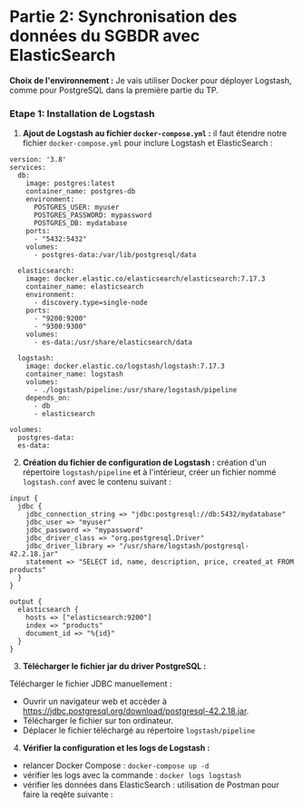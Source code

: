 # Partie 2: Synchronisation des données du SGBDR avec ElasticSearch

**Choix de l'environnement :**
Je vais utiliser Docker pour déployer Logstash, comme pour PostgreSQL dans la première partie du TP.

### Etape 1: Installation de Logstash
1. **Ajout de Logstash au fichier `docker-compose.yml` :**
il faut étendre notre fichier `docker-compose.yml` pour inclure Logstash et ElasticSearch :
```
version: '3.8'
services:
  db:
    image: postgres:latest
    container_name: postgres-db
    environment:
      POSTGRES_USER: myuser
      POSTGRES_PASSWORD: mypassword
      POSTGRES_DB: mydatabase
    ports:
      - "5432:5432"
    volumes:
      - postgres-data:/var/lib/postgresql/data

  elasticsearch:
    image: docker.elastic.co/elasticsearch/elasticsearch:7.17.3
    container_name: elasticsearch
    environment:
      - discovery.type=single-node
    ports:
      - "9200:9200"
      - "9300:9300"
    volumes:
      - es-data:/usr/share/elasticsearch/data

  logstash:
    image: docker.elastic.co/logstash/logstash:7.17.3
    container_name: logstash
    volumes:
      - ./logstash/pipeline:/usr/share/logstash/pipeline
    depends_on:
      - db
      - elasticsearch

volumes:
  postgres-data:
  es-data:
```
2. **Création du fichier de configuration de Logstash :**
création d'un répertoire `logstash/pipeline` et à l'intérieur, créer un fichier nommé `logstash.conf` avec le contenu suivant :
```
input {
  jdbc {
    jdbc_connection_string => "jdbc:postgresql://db:5432/mydatabase"
    jdbc_user => "myuser"
    jdbc_password => "mypassword"
    jdbc_driver_class => "org.postgresql.Driver"
    jdbc_driver_library => "/usr/share/logstash/postgresql-42.2.18.jar"
    statement => "SELECT id, name, description, price, created_at FROM products"
  }
}

output {
  elasticsearch {
    hosts => ["elasticsearch:9200"]
    index => "products"
    document_id => "%{id}"
  }
}
```

3. **Télécharger le fichier jar du driver PostgreSQL :**

Télécharger le fichier JDBC manuellement :

- Ouvrir un navigateur web et accèder à https://jdbc.postgresql.org/download/postgresql-42.2.18.jar.
- Télécharger le fichier sur ton ordinateur.
- Déplacer le fichier téléchargé au répertoire `logstash/pipeline`

4. **Vérifier la configuration et les logs de Logstash :**
- relancer Docker Compose : `docker-compose up -d`
- vérifier les logs avec la commande : `docker logs logstash`
- vérifier les données dans ElasticSearch : utilisation de Postman pour faire la reqête suivante : 
